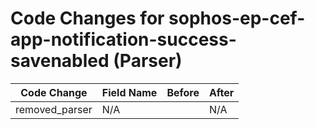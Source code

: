 # Code Changes for sophos-ep-cef-app-notification-success-savenabled (Parser)

| Code Change | Field Name | Before | After |
|-------------|------------|--------|-------|
| removed_parser | N/A |  | N/A |